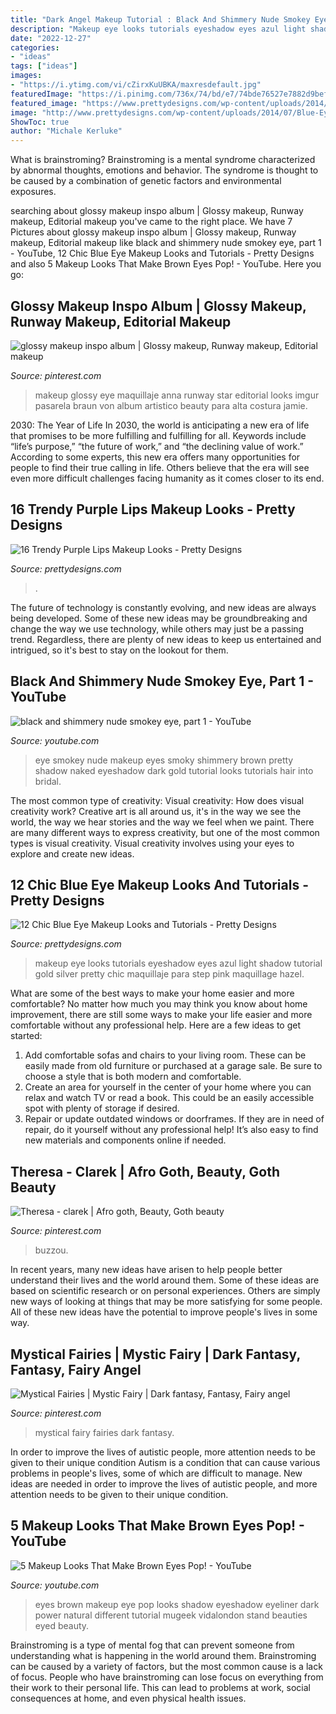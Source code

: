 ```yaml
---
title: "Dark Angel Makeup Tutorial : Black And Shimmery Nude Smokey Eye, Part 1"
description: "Makeup eye looks tutorials eyeshadow eyes azul light shadow tutorial gold silver pretty chic maquillaje para step pink maquillage hazel"
date: "2022-12-27"
categories:
- "ideas"
tags: ["ideas"]
images:
- "https://i.ytimg.com/vi/cZirxKuUBKA/maxresdefault.jpg"
featuredImage: "https://i.pinimg.com/736x/74/bd/e7/74bde76527e7882d9bef9f6aef291ffc--glossy-makeup-glossy-lids.jpg"
featured_image: "https://www.prettydesigns.com/wp-content/uploads/2014/07/Purple-Galaxy-Lips-Makeup.jpg"
image: "http://www.prettydesigns.com/wp-content/uploads/2014/07/Blue-Eye-Makeup-Look-2.jpg"
ShowToc: true
author: "Michale Kerluke"
---
```



What is brainstroming?
Brainstroming is a mental syndrome characterized by abnormal thoughts, emotions and behavior. The syndrome is thought to be caused by a combination of genetic factors and environmental exposures.

	

		
searching about glossy makeup inspo album | Glossy makeup, Runway makeup, Editorial makeup you've came to the right place. We have 7 Pictures about glossy makeup inspo album | Glossy makeup, Runway makeup, Editorial makeup like black and shimmery nude smokey eye, part 1 - YouTube, 12 Chic Blue Eye Makeup Looks and Tutorials - Pretty Designs and also 5 Makeup Looks That Make Brown Eyes Pop! - YouTube. Here you go:
		
    
## Glossy Makeup Inspo Album | Glossy Makeup, Runway Makeup, Editorial Makeup

<img loading=lazy src="https://i.pinimg.com/736x/74/bd/e7/74bde76527e7882d9bef9f6aef291ffc--glossy-makeup-glossy-lids.jpg" onerror="this.onerror=null;this.src='https://tse3.mm.bing.net/th?id=OIP.7LTJOzum7z9_Ka4IrqZt2wHaLH&amp;pid=15.1';" alt="glossy makeup inspo album | Glossy makeup, Runway makeup, Editorial makeup">

_Source: pinterest.com_

>makeup glossy eye maquillaje anna runway star editorial looks imgur pasarela braun von album artistico beauty para alta costura jamie. 

	

2030: The Year of Life
In 2030, the world is anticipating a new era of life that promises to be more fulfilling and fulfilling for all. Keywords include “life’s purpose,” “the future of work,” and “the declining value of work.” According to some experts, this new era offers many opportunities for people to find their true calling in life. Others believe that the era will see even more difficult challenges facing humanity as it comes closer to its end.

    
## 16 Trendy Purple Lips Makeup Looks - Pretty Designs

<img loading=lazy src="https://www.prettydesigns.com/wp-content/uploads/2014/07/Purple-Galaxy-Lips-Makeup.jpg" onerror="this.onerror=null;this.src='https://tse3.mm.bing.net/th?id=OIP.LELHqxYE-Cb2pGuJA3_NewHaHi&amp;pid=15.1';" alt="16 Trendy Purple Lips Makeup Looks - Pretty Designs">

_Source: prettydesigns.com_

>. 

	

The future of technology is constantly evolving, and new ideas are always being developed. Some of these new ideas may be groundbreaking and change the way we use technology, while others may just be a passing trend. Regardless, there are plenty of new ideas to keep us entertained and intrigued, so it's best to stay on the lookout for them.

    
## Black And Shimmery Nude Smokey Eye, Part 1 - YouTube

<img loading=lazy src="https://i.ytimg.com/vi/cZirxKuUBKA/maxresdefault.jpg" onerror="this.onerror=null;this.src='https://tse1.mm.bing.net/th?id=OIP.lUd3I4xBAmAOEUUYDssqaQHaKG&amp;pid=15.1';" alt="black and shimmery nude smokey eye, part 1 - YouTube">

_Source: youtube.com_

>eye smokey nude makeup eyes smoky shimmery brown pretty shadow naked eyeshadow dark gold tutorial looks tutorials hair into bridal. 

	

The most common type of creativity: Visual creativity: How does visual creativity work?
Creative art is all around us, it's in the way we see the world, the way we hear stories and the way we feel when we paint. There are many different ways to express creativity, but one of the most common types is visual creativity. Visual creativity involves using your eyes to explore and create new ideas.

    
## 12 Chic Blue Eye Makeup Looks And Tutorials - Pretty Designs

<img loading=lazy src="http://www.prettydesigns.com/wp-content/uploads/2014/07/Blue-Eye-Makeup-Look-2.jpg" onerror="this.onerror=null;this.src='https://tse4.mm.bing.net/th?id=OIP.AEKFaDy7zDiOUskDtZ6KuwHaQN&amp;pid=15.1';" alt="12 Chic Blue Eye Makeup Looks and Tutorials - Pretty Designs">

_Source: prettydesigns.com_

>makeup eye looks tutorials eyeshadow eyes azul light shadow tutorial gold silver pretty chic maquillaje para step pink maquillage hazel. 

	

What are some of the best ways to make your home easier and more comfortable?
No matter how much you may think you know about home improvement, there are still some ways to make your life easier and more comfortable without any professional help. Here are a few ideas to get started: 
1) Add comfortable sofas and chairs to your living room. These can be easily made from old furniture or purchased at a garage sale. Be sure to choose a style that is both modern and comfortable. 
2) Create an area for yourself in the center of your home where you can relax and watch TV or read a book. This could be an easily accessible spot with plenty of storage if desired. 
3) Repair or update outdated windows or doorframes. If they are in need of repair, do it yourself without any professional help! It’s also easy to find new materials and components online if needed.

    
## Theresa - Clarek | Afro Goth, Beauty, Goth Beauty

<img loading=lazy src="https://i.pinimg.com/736x/60/11/de/6011dec56250d9e9b030e244f65500d2.jpg" onerror="this.onerror=null;this.src='https://tse1.mm.bing.net/th?id=OIP.v8UP_Hev7qYQDxamf6Wh1wHaJQ&amp;pid=15.1';" alt="Theresa - clarek | Afro goth, Beauty, Goth beauty">

_Source: pinterest.com_

>buzzou. 

	

In recent years, many new ideas have arisen to help people better understand their lives and the world around them. Some of these ideas are based on scientific research or on personal experiences. Others are simply new ways of looking at things that may be more satisfying for some people. All of these new ideas have the potential to improve people's lives in some way.

    
## Mystical Fairies | Mystic Fairy | Dark Fantasy, Fantasy, Fairy Angel

<img loading=lazy src="https://i.pinimg.com/736x/11/42/f3/1142f30c43a003b4d505b463c71f4613--dark-fantasy-mystic.jpg" onerror="this.onerror=null;this.src='https://tse2.mm.bing.net/th?id=OIP.yU1E3-zg1VatoySohZ2ssAHaKG&amp;pid=15.1';" alt="Mystical Fairies | Mystic Fairy | Dark fantasy, Fantasy, Fairy angel">

_Source: pinterest.com_

>mystical fairy fairies dark fantasy. 

	

In order to improve the lives of autistic people, more attention needs to be given to their unique condition
Autism is a condition that can cause various problems in people's lives, some of which are difficult to manage. New ideas are needed in order to improve the lives of autistic people, and more attention needs to be given to their unique condition.

    
## 5 Makeup Looks That Make Brown Eyes Pop! - YouTube

<img loading=lazy src="http://i.ytimg.com/vi/Yhbra548cWc/maxresdefault.jpg" onerror="this.onerror=null;this.src='https://tse1.mm.bing.net/th?id=OIP.Yvhr_cbtVsD11oInXSrbOwHaEK&amp;pid=15.1';" alt="5 Makeup Looks That Make Brown Eyes Pop! - YouTube">

_Source: youtube.com_

>eyes brown makeup eye pop looks shadow eyeshadow eyeliner dark power natural different tutorial mugeek vidalondon stand beauties eyed beauty. 

	

Brainstroming is a type of mental fog that can prevent someone from understanding what is happening in the world around them. Brainstroming can be caused by a variety of factors, but the most common cause is a lack of focus. People who have brainstroming can lose focus on everything from their work to their personal life. This can lead to problems at work, social consequences at home, and even physical health issues.


